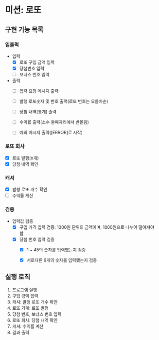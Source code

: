 # 미션: 로또

## 구현 기능 목록

### 입출력
- 입력
    - [X] 로또 구입 금액 입력
    - [X] 당첨번호 입력
    - [ ] 보너스 번호 입력

- 출력
    - [ ] 입력 요청 메시지 출력 
    - [ ] 발행 로또숫자 및 번호 출력(로또 번호는 오름차순)
    - [ ] 당첨 내역(통계) 출력
    - [ ] 수익률 출력(소수 둘째자리에서 반올림)
    - [ ] 예외 메시지 출력([ERROR]로 시작)


### 로또 회사
- [X] 로또 발행(n개)
- [X] 당첨 내역 확인

### 캐셔
- [X] 발행 로또 개수 확인
- [ ] 수익률 계산

### 검증
- 입력값 검증
  - [X] 구입 가격 입력 검증: 1000원 단위의 금액이며, 1000원으로 나누어 떨여져야 함
  - [X] 당첨 번호 입력 검증 
      - [X] 1 ~ 45의 숫자를 입력했는지 검증
      - [X] 서로다른 6개의 숫자를 입력했는지 검증



## 실행 로직

1. 프로그램 실행
2. 구입 금액 입력
3. 캐셔: 발행 로또 개수 확인
4. 로또 기계: 로또 발행
5. 당첨 번호, 보너스 번호 입력
6. 로또 회사: 당첨 내역 확인
7. 캐셔: 수익률 계산
8. 결과 출력

